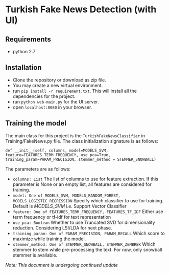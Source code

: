 # Turkish Fake News Detection (with UI)

## Requirements
-  python 2.7

## Installation

-  Clone the repository or download as zip file.
-  You may create a new virtual environment.
-  run `pip install -r requirement.txt`. This will install all the dependencies for the project.
-  run `python web-main.py` for the UI server.
-  open `localhost:8080` in your browser.
 
## Training the model

The main class for this project is the `TurkishFakeNewsClassifier` in Training/FakeNews.py file. The class initialization
signature is as follows:

`def __init__(self, columns, model=MODELS_SVM, feature=FEATURES_TERM_FREQUENCY, use_pca=True,
                 training_param=PARAM_PRECISION, stemmer_method = STEMMER_SNOWBALL)`
                 
The parameters are as follows:

-  `columns: List` The list of columns to use for feature extraction. If this parameter is None or an empty list, all
 features are considered for training.
-  `model: One of MODELS_SVM, MODELS_RANDOM_FOREST, MODELS_LOGISTIC_REGRESSION` Specify which classifier to use for training. Default is _MODELS_SVM_ i.e. Support Vector Classifier
- `feature: One of FEATURES_TERM_FREQUENCY, FEATURES_TF_IDF` Either use term frequency or tf-idf for text representation
- `use_pca: Boolean` Whether to use Truncated SVD for dimensionality reduction. Considering LSI/LDA for next phase.
- `training_param: One of PARAM_PRECISION, PARAM_RECALL` Which score to maximize while training the model.
- `stemmer_method: One of STEMMER_SNOWBALL, STEMMER_ZEMBREK` Which stemmer to stem while pre-processing the text. For now, only snowball stemmer is available.

_Note: This document is undergoing continued update_